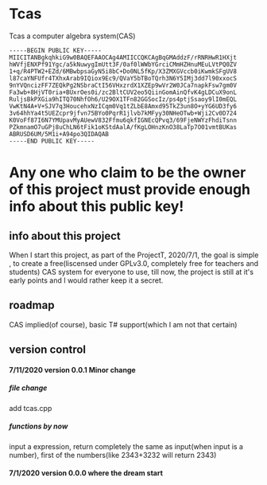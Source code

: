 # Tcas
Tcas a computer algebra system(CAS)

    -----BEGIN PUBLIC KEY-----
    MIICITANBgkqhkiG9w0BAQEFAAOCAg4AMIICCQKCAgBqGMAddzF/rRNRHwR1HXjt
    hWVfjENXPf91Ygc/a5kNuwygImUtt3F/0af0lWWbYGrciCMmHZHnuMEuLVtPQ0ZV
    1+q/R4PTW2+EZd/6MBwbpsaGyN5i8bC+Do0NL5fKp/X3ZMXGVccb0iKwmkSFgUV8
    l87caYNFUfr4TXhxArab9IQiox9Ec9/QVaY5bTBoTQrh3N6Y5IMj3dd7l90xxocS
    9nYVQncizFF7ZEQkPg2NSbraCtI56VHxzrdX1XZEp9wVr2W0JCa7napkFsw7gm0V
    Fa3wb+8HjVT0ria+BUxrOes0i/zc2BltCUV2eo5QiinGomAinQfvK4gLDCuX9onL
    RuljsBkPXGia9hITQ70NhfOh6/U29OX1TFn82GGSocIz/ps4ptjSsaoy9lI0mEQL
    VwKtN4A+V+SJV7q3HoucehxNzICqm0Vq1tZLbE8Amxd95TkZ3un8O+yYG6UD3fy6
    3v64hhYa4t5UEZcpr9jfvn75BYo0PqrR1jlvb7kMFyy30NHeOTwb+Wji2Cv0D724
    K0VoFf87I6N7YMUpavMyAUewV832Ffmu6qkfIGNEcQPvq3/69FjeNWYzFhdiTsnn
    PZkmnamO7uGPj8uChLN6tFik1oKStdAalA/fKgLOHnzKnO38LaTp7O01vmtBUKas
    ABRUSD6UM/5M1i+A94po3QIDAQAB
    -----END PUBLIC KEY-----

# Any one who claim to be the owner of this project must provide enough info about this public key!

## info about this project

When I start this project, as part of the ProjectT, 2020/7/1, the goal is simple , to create a free(liscensed under GPLv3.0, completely free for teachers and students)
CAS system for everyone to use, till now, the project is still at it's early points and I would rather keep it a secret.

## roadmap

CAS implied(of course), basic T# support(which I am not that certain)

## version control

#### 7/11/2020 version 0.0.1 Minor change

##### file change
add tcas.cpp
##### functions by now
input a expression, return completely the same as input(when input is a number), first of the numbers(like 2343+3232 will return 2343)

#### 7/1/2020 version 0.0.0 where the dream start
